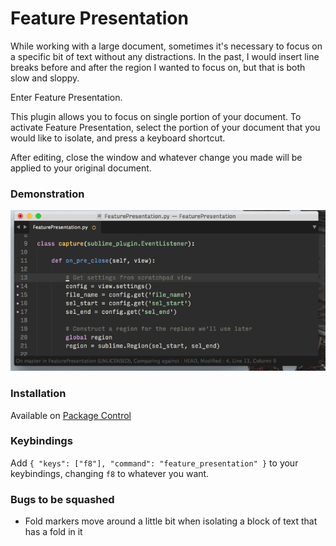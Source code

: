 
Feature Presentation
====================

While working with a large document, sometimes it's necessary to focus on a specific bit of text without any distractions. In the past, I would insert line breaks before and after the region I wanted to focus on, but that is both slow and sloppy.

Enter Feature Presentation.

This plugin allows you to focus on single portion of your document.  To activate Feature Presentation, select the portion of your document that you would like to isolate, and press a keyboard shortcut.

After editing, close the window and whatever change you made will be applied to your original document.

### Demonstration

![demo](demo.gif)

### Installation

Available on [Package Control](https://packagecontrol.io/packages/Feature%20Presentation)

### Keybindings

Add `{ "keys": ["f8"], "command": "feature_presentation" }` to your keybindings, changing `f8` to whatever you want.

### Bugs to be squashed

* Fold markers move around a little bit when isolating a block of text that has a fold in it 